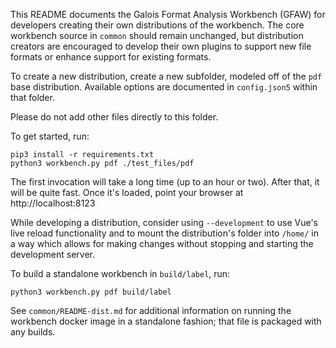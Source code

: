 This README documents the Galois Format Analysis Workbench (GFAW) for developers
creating their own distributions of the workbench. The core workbench source
in `common` should remain unchanged, but distribution creators are encouraged to
develop their own plugins to support new file formats or enhance support for
existing formats.

To create a new distribution, create a new subfolder, modeled off of the `pdf`
base distribution. Available options are documented in `config.json5` within
that folder.

Please do not add other files directly to this folder.

To get started, run:

    pip3 install -r requirements.txt
    python3 workbench.py pdf ./test_files/pdf

The first invocation will take a long time (up to an hour or two). After that,
it will be quite fast. Once it's loaded, point your browser at
http://localhost:8123

While developing a distribution, consider using `--development` to use Vue's
live reload functionality and to mount the distribution's folder into
`/home/` in a way which allows for making changes without stopping and starting
the development server.

To build a standalone workbench in `build/label`, run:

    python3 workbench.py pdf build/label

See `common/README-dist.md` for additional information on running the workbench
docker image in a standalone fashion; that file is packaged with any builds.

